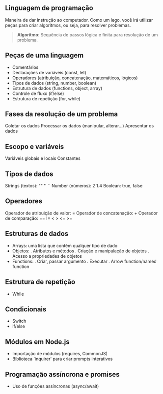 ## Linguagem de programação

Maneira de dar instrução ao computador.
Como um lego, você irá utilizar peças para criar algoritmos, ou seja, para resolver problemas.

  > **Algoritmo**: Sequência de passos lógica e finita para resolução de um problema.

## Peças de uma linguagem

  - Comentários
  - Declarações de variáveis (const, let)
  - Operadores (atribuição, concatenação, matemáticos, lógicos)
  - Tipos de dados (string, number, boolean)
  - Estrutura de dados (functions, object, array)
  - Controle de fluxo (if/else)
  - Estrutura de repetição (for, while)

## Fases da resolução de um problema

  Coletar os dados
  Processar os dados (manipular, alterar...)
  Apresentar os dados

## Escopo e variáveis

  Variáveis globais e locais
  Constantes

## Tipos de dados

Strings (textos): "" '' ``
Number (números): 2 1.4
Boolean: true, false

## Operadores
Operador de atribuição de valor: =
Operador de concatenação: +
Operador de comparação: == != < > <= >=

## Estruturas de dados

  - Arrays: uma lista que contém qualquer tipo de dado
  - Objetos:
    . Atributos e métodos
    . Criação e manipulação de objetos
    . Acesso a propriedades de objetos
  - Functions:
    . Criar, passar argumento
    . Executar
    . Arrow function/named function

## Estrutura de repetição
  - While

## Condicionais
  - Switch
  - if/else

## Módulos em Node.js
  - Importação de módulos (requires, CommonJS)
  - Biblioteca 'inquirer' para criar prompts interativos

## Programação assíncrona e promises
  - Uso de funções assíncronas (async/await)